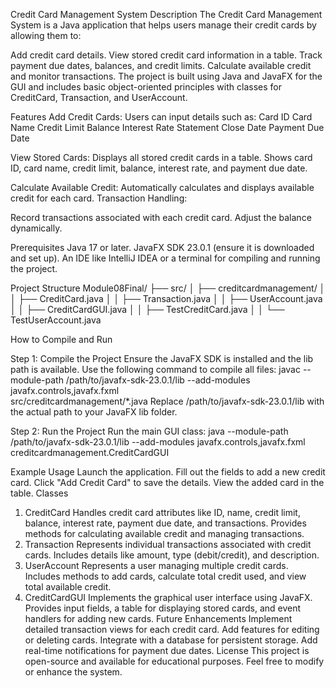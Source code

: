 Credit Card Management System
Description
The Credit Card Management System is a Java application that helps users manage their credit cards by allowing them to:

Add credit card details.
View stored credit card information in a table.
Track payment due dates, balances, and credit limits.
Calculate available credit and monitor transactions.
The project is built using Java and JavaFX for the GUI and includes basic object-oriented principles with classes for CreditCard, Transaction, and UserAccount.

Features
Add Credit Cards: Users can input details such as:
Card ID
Card Name
Credit Limit
Balance
Interest Rate
Statement Close Date
Payment Due Date

View Stored Cards:
Displays all stored credit cards in a table.
Shows card ID, card name, credit limit, balance, interest rate, and payment due date.

Calculate Available Credit: Automatically calculates and displays available credit for each card.
Transaction Handling:

Record transactions associated with each credit card.
Adjust the balance dynamically.


Prerequisites
Java 17 or later.
JavaFX SDK 23.0.1 (ensure it is downloaded and set up).
An IDE like IntelliJ IDEA or a terminal for compiling and running the project.


Project Structure
Module08Final/
├── src/
│   ├── creditcardmanagement/
│   │   ├── CreditCard.java
│   │   ├── Transaction.java
│   │   ├── UserAccount.java
│   │   ├── CreditCardGUI.java
│   │   ├── TestCreditCard.java
│   │   └── TestUserAccount.java


How to Compile and Run


Step 1: Compile the Project
Ensure the JavaFX SDK is installed and the lib path is available.
Use the following command to compile all files:
javac --module-path /path/to/javafx-sdk-23.0.1/lib --add-modules javafx.controls,javafx.fxml \
src/creditcardmanagement/*.java
Replace /path/to/javafx-sdk-23.0.1/lib with the actual path to your JavaFX lib folder.

Step 2: Run the Project
Run the main GUI class:
java --module-path /path/to/javafx-sdk-23.0.1/lib --add-modules javafx.controls,javafx.fxml \
creditcardmanagement.CreditCardGUI


Example Usage
Launch the application.
Fill out the fields to add a new credit card.
Click "Add Credit Card" to save the details.
View the added card in the table.
Classes
1. CreditCard
Handles credit card attributes like ID, name, credit limit, balance, interest rate, payment due date, and transactions.
Provides methods for calculating available credit and managing transactions.
2. Transaction
Represents individual transactions associated with credit cards.
Includes details like amount, type (debit/credit), and description.
3. UserAccount
Represents a user managing multiple credit cards.
Includes methods to add cards, calculate total credit used, and view total available credit.
4. CreditCardGUI
Implements the graphical user interface using JavaFX.
Provides input fields, a table for displaying stored cards, and event handlers for adding new cards.
Future Enhancements
Implement detailed transaction views for each credit card.
Add features for editing or deleting cards.
Integrate with a database for persistent storage.
Add real-time notifications for payment due dates.
License
This project is open-source and available for educational purposes. Feel free to modify or enhance the system.

